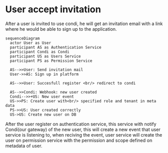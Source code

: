 # User accept invitation

After a user is invited to use condi, he will get an invitation email with a link where he would be able to sign up to the application.

```mermaid
sequenceDiagram
  actor User as User
  participant AS as Authentication Service
  participant Condi as Condi
  participant US as Users Service
  participant PS as Permission Service

  AS-->>User: Send invitation mail
  User->>AS: Sign up in platform

  AS-->>User: Succesfull register <br/> redirect to condi

  AS-->>Condi: Webhook: new user created
  Condi-->>+US: New user event
  US->>PS: Create user with<br/> specified role and tenant in meta data
  PS->>US: User created correctly
  US->US: Create new user on DB
```

After the user register on authentication service, this service with notify Condi(our gateway) of the new user, this will create a new event that user service is listening to, when reciving the event, user service will create the user on permission service with the permission and scope defined on metadata of user.

